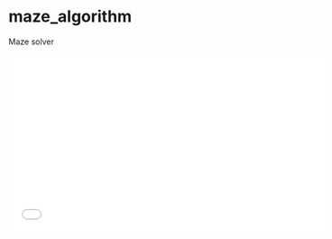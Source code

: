 # maze_algorithm
Maze solver 

<iframe width="560" height="315" src="pygame window 2023-08-05 17-59-14.mp4" frameborder="0" allowfullscreen></iframe>
